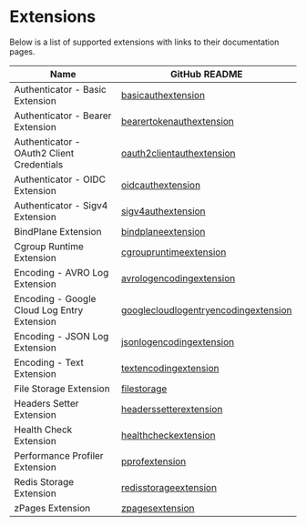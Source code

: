 # Extensions

Below is a list of supported extensions with links to their documentation pages.

| Name                                        | GitHub README                                                                                                                                                                             |
| ------------------------------------------- | ----------------------------------------------------------------------------------------------------------------------------------------------------------------------------------------- |
| Authenticator - Basic Extension             | [basicauthextension](https://github.com/open-telemetry/opentelemetry-collector-contrib/blob/v0.134.0/extension/basicauthextension/README.md)                                              |
| Authenticator - Bearer Extension            | [bearertokenauthextension](https://github.com/open-telemetry/opentelemetry-collector-contrib/blob/v0.134.0/extension/bearertokenauthextension/README.md)                                  |
| Authenticator - OAuth2 Client Credentials   | [oauth2clientauthextension](https://github.com/open-telemetry/opentelemetry-collector-contrib/blob/v0.134.0/extension/oauth2clientauthextension/README.md)                                |
| Authenticator - OIDC Extension              | [oidcauthextension](https://github.com/open-telemetry/opentelemetry-collector-contrib/blob/v0.134.0/extension/oidcauthextension/README.md)                                                |
| Authenticator - Sigv4 Extension             | [sigv4authextension](https://github.com/open-telemetry/opentelemetry-collector-contrib/blob/v0.134.0/extension/sigv4authextension/README.md)                                              |
| BindPlane Extension                         | [bindplaneextension](../extension/bindplaneextension/README.md)                                                                                                                           |
| Cgroup Runtime Extension                    | [cgroupruntimeextension](https://github.com/open-telemetry/opentelemetry-collector-contrib/blob/v0.134.0/extension/cgroupruntimeextension)                                                |
| Encoding - AVRO Log Extension               | [avrologencodingextension](https://github.com/open-telemetry/opentelemetry-collector-contrib/blob/v0.134.0/extension/encoding/avrologencodingextension/README.md)                         |
| Encoding - Google Cloud Log Entry Extension | [googlecloudlogentryencodingextension](https://github.com/open-telemetry/opentelemetry-collector-contrib/blob/v0.134.0/extension/encoding/googlecloudlogentryencodingextension/README.md) |
| Encoding - JSON Log Extension               | [jsonlogencodingextension](https://github.com/open-telemetry/opentelemetry-collector-contrib/blob/v0.134.0/extension/encoding/jsonlogencodingextension/README.md)                         |
| Encoding - Text Extension                   | [textencodingextension](https://github.com/open-telemetry/opentelemetry-collector-contrib/blob/v0.134.0/extension/encoding/textencodingextension/README.md)                               |
| File Storage Extension                      | [filestorage](https://github.com/open-telemetry/opentelemetry-collector-contrib/blob/v0.134.0/extension/storage/filestorage/README.md)                                                    |
| Headers Setter Extension                    | [headerssetterextension](https://github.com/open-telemetry/opentelemetry-collector-contrib/blob/v0.134.0/extension/headerssetterextension/README.md)                                      |
| Health Check Extension                      | [healthcheckextension](https://github.com/open-telemetry/opentelemetry-collector-contrib/blob/v0.134.0/extension/healthcheckextension/README.md)                                          |
| Performance Profiler Extension              | [pprofextension](https://github.com/open-telemetry/opentelemetry-collector-contrib/blob/v0.134.0/extension/pprofextension/README.md)                                                      |
| Redis Storage Extension                     | [redisstorageextension](https://github.com/open-telemetry/opentelemetry-collector-contrib/blob/v0.134.0/extension/storage/redisstorageextension/README.md)                                |
| zPages Extension                            | [zpagesextension](https://github.com/open-telemetry/opentelemetry-collector/blob/v0.134.0/extension/zpagesextension/README.md)                                                            |
